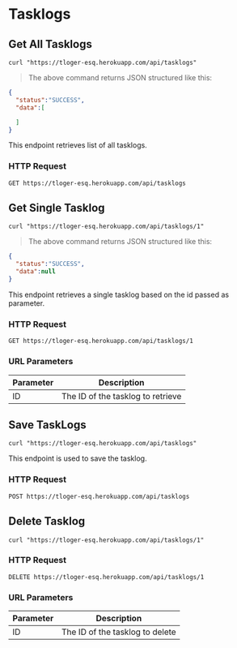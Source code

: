 # Tasklogs

## Get All Tasklogs

```shell
curl "https://tloger-esq.herokuapp.com/api/tasklogs"
```

> The above command returns JSON structured like this:

```json
{  
  "status":"SUCCESS",
  "data":[  

  ]
}
```

This endpoint retrieves list of all tasklogs.

### HTTP Request

`GET https://tloger-esq.herokuapp.com/api/tasklogs`


## Get Single Tasklog

```shell
curl "https://tloger-esq.herokuapp.com/api/tasklogs/1"
```

> The above command returns JSON structured like this:

```json
{  
  "status":"SUCCESS",
  "data":null
}
```

This endpoint retrieves a single tasklog based on the id passed as parameter.

### HTTP Request

`GET https://tloger-esq.herokuapp.com/api/tasklogs/1`

### URL Parameters

Parameter | Description
--------- | -----------
ID | The ID of the tasklog to retrieve

## Save TaskLogs

```shell
curl "https://tloger-esq.herokuapp.com/api/tasklogs"
```

This endpoint is used to save the tasklog.

### HTTP Request

`POST https://tloger-esq.herokuapp.com/api/tasklogs`

## Delete Tasklog

```shell
curl "https://tloger-esq.herokuapp.com/api/tasklogs/1"
```


### HTTP Request
`DELETE https://tloger-esq.herokuapp.com/api/tasklogs/1`


### URL Parameters
Parameter | Description
--------- | -----------
ID | The ID of the tasklog to delete